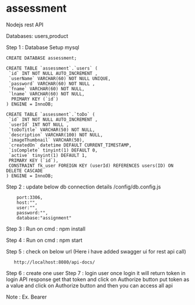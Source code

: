 # assessment
Nodejs rest API

Databases: users,product

Step 1 : Database Setup mysql 

	CREATE DATABASE assessment;

	CREATE TABLE `assessment`.`users` ( 
	 `id` INT NOT NULL AUTO_INCREMENT ,
	 `userName` VARCHAR(60) NOT NULL UNIQUE, 
	 `password` VARCHAR(60) NOT NULL ,
	 `fname` VARCHAR(60) NOT NULL,
	 `lname` VARCHAR(60) NOT NULL,
	  PRIMARY KEY (`id`)
	) ENGINE = InnoDB;

	CREATE TABLE `assessment`.`toDo` (
	 `id` INT NOT NULL AUTO_INCREMENT ,
	 `userId` INT NOT NULL ,
	 `toDoTitle` VARCHAR(50) NOT NULL,
	 `description` VARCHAR(100) NOT NULL,
	 `imageThumbnail` VARCHAR(50),
	 `createdOn` datetime DEFAULT CURRENT_TIMESTAMP,
	 `isComplete` tinyint(1) DEFAULT 0,
	 `active` tinyint(1) DEFAULT 1,
	 PRIMARY KEY (`id`),
	 CONSTRAINT fk_user FOREIGN KEY (userId) REFERENCES users(ID) ON DELETE CASCADE
	) ENGINE = InnoDB;	

Step 2 : update below db connection details 
        /config/db.config.js
	
	    port:3306,
	    host:"",
	    user:"",
	    password:"",
	    database:"assignment"


Step 3 : Run on cmd : npm install

Step 4 : Run on cmd : npm start

Step 5 : check on below url (Here i have added swagger ui for rest api call)
	
       http://localhost:8080/api-docs/

Step 6 : create one user 
Step 7 : login user once login it will return token in login API response get that token and click on Authorize button put token as a value and click on Authorize button and then you can access all api 

Note : Ex. Bearer <token>





 
